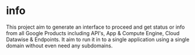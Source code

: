 info
====

This project aim to generate an interface to proceed and get status or info from all Google Products including API's, App &amp; Compute Engine, Cloud Datawise &amp; Endpoints. It aim to run it in to a single application using a single domain without even need any subdomains.
